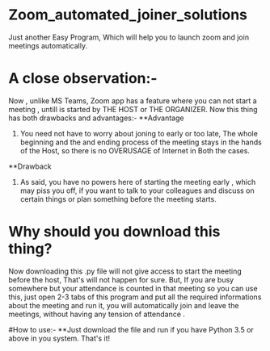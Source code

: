 # Zoom_automated_joiner_solutions
Just another Easy Program, Which will help you to launch zoom and join meetings automatically. 

# A close observation:-
Now , unlike MS Teams, Zoom app has a feature where you can not start a meeting , untill is started by THE HOST or THE ORGANIZER. Now this thing has both drawbacks and advantages:-
 **Advantage
 1. You need not have to worry about joning to early or too late, The whole beginning and the and ending process of the meeting stays in the hands of the Host, so there is no     OVERUSAGE of Internet in Both the cases.
 
 **Drawback
 1. As said, you have no powers here of starting the meeting early , which may piss you off, if you want to talk to your colleagues and discuss on certain things or plan something before the meeting starts.

# Why should you download this thing? 
Now downloading this .py file will not give access to start the meeting before the host, That's will not happen for sure. 
But, If you are busy somewhere but your attendance is counted in that meeting so you can use this, just open 2-3 tabs of this program and put all the required informations about the meeting and run it, you will automatically join and leave the meetings, without having any tension of attendance .

#How to use:-
**Just download the file and run if you have Python 3.5 or above in you system. That's it! 
